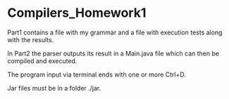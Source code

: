 # Compilers_Homework1

Part1 contains a file with my grammar and a file with execution tests along with the results.

In Part2 the parser outputs its result in a Main.java file which can then be compiled and executed.

The program input via terminal ends with one or more Ctrl+D.

Jar files must be in a folder ./jar.